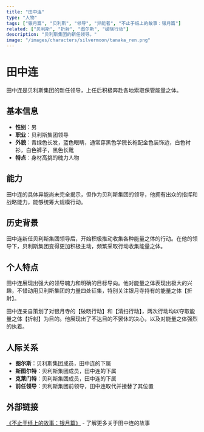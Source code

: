 ```yaml
---
title: "田中连"
type: "人物"
tags: ["银月篇", "贝利斯", "领导", "异能者", "不止于纸上的故事：银月篇"]
related: ["贝利斯", "折射", "图尔斯", "破晓行动"]
description: "贝利斯集团的新任领导。"
image: "/images/characters/silvermoon/tanaka_ren.png"
---
```

# 田中连

田中连是贝利斯集团的新任领导，上任后积极奔赴各地索取保管能量之体。

## 基本信息

- **性别**：男
- **职业**：贝利斯集团领导
- **外貌**：青绿色长发，蓝色眼睛，通常穿黑色学院长袍配金色装饰边，白色衬衫，白色裤子，黑色长靴
- **特点**：身材高挑的魄力人物

## 能力

田中连的具体异能尚未完全揭示，但作为贝利斯集团的领导，他拥有出众的指挥和战略能力，能够统筹大规模行动。

## 历史背景

田中连新任贝利斯集团领导后，开始积极推动收集各种能量之体的行动。在他的领导下，贝利斯集团变得更加积极主动，频繁采取行动收集能量之体。

## 个人特点

田中连展现出强大的领导魄力和明确的目标导向。他对能量之体表现出极大的兴趣，不惜动用贝利斯集团的力量四处征集，特别关注银月寺持有的能量之体【折射】。

<div class="spoiler" data-source="《不止于纸上的故事：银月篇》破晓行动">
田中连亲自策划了对银月寺的【破晓行动】和【清扫行动】，两次行动均以夺取能量之体【折射】为目的。他展现出了不达目的不罢休的决心，以及对能量之体强烈的执着。
</div>

## 人际关系

- **图尔斯**：贝利斯集团成员，田中连的下属
- **斯图尔特**：贝利斯集团成员，田中连的下属
- **克莱门特**：贝利斯集团成员，田中连的下属
- **前任领导**：贝利斯集团前领导，田中连取代并接替了其位置

## 外部链接

[《不止于纸上的故事：银月篇》](https://tobenot.itch.io/beyond-books) - 了解更多关于田中连的故事 